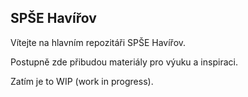 ## SPŠE Havířov

Vítejte na hlavním repozitáři SPŠE Havířov.

Postupně zde přibudou materiály pro výuku a inspiraci.

Zatím je to WIP (work in progress).
